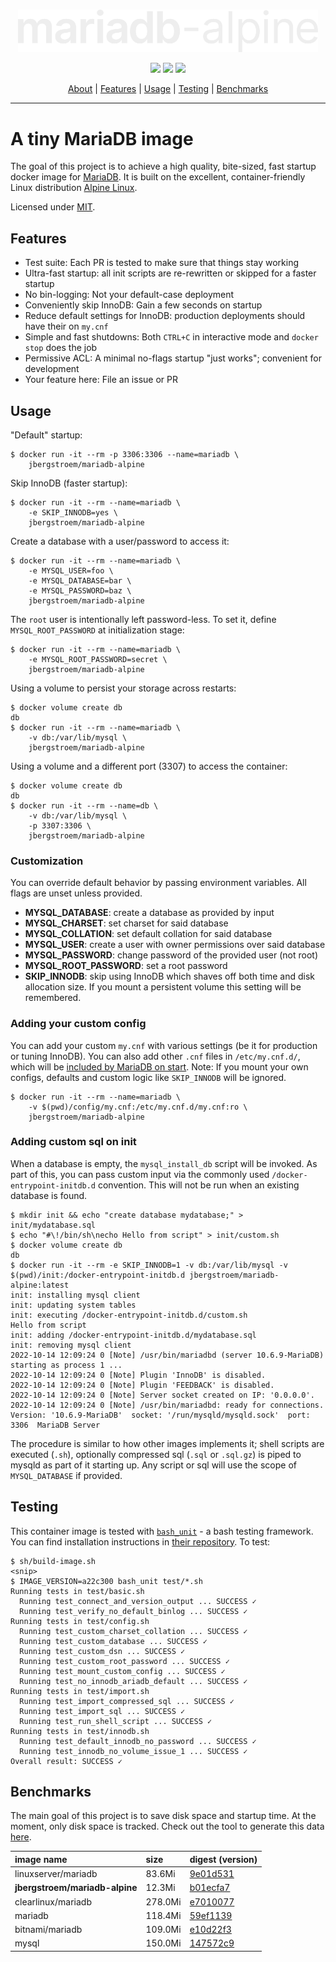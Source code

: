 <p align="center">
  <br>
  <picture>
    <source media="(prefers-color-scheme: light)" srcset="https://raw.githubusercontent.com/jbergstroem/mariadb-alpine/main/mariadb-alpine.svg">
    <img width="480" alt="mariadb-alpine" src="https://raw.githubusercontent.com/jbergstroem/mariadb-alpine/main/mariadb-alpine-light.svg">
  </picture>
</p>
<p align="center">
  <img src="https://img.shields.io/docker/v/jbergstroem/mariadb-alpine?style=flat&color=999&sort=semver">
  <img src="https://img.shields.io/docker/image-size/jbergstroem/mariadb-alpine?style=flat&color=999&sort=semver">
  <img src="https://img.shields.io/docker/pulls/jbergstroem/mariadb-alpine?style=flat&color=999&sort=semver">
</p>
<p align="center">
  <a href="#a-tiny-mariadb-image">About</a> |
  <a href="#features">Features</a> |
  <a href="#usage">Usage</a> |
  <a href="#testing">Testing</a> |
  <a href="#benchmarks">Benchmarks</a>
</p>

---

# A tiny MariaDB image

The goal of this project is to achieve a high quality, bite-sized, fast startup docker image for [MariaDB][1].
It is built on the excellent, container-friendly Linux distribution [Alpine Linux][2].

Licensed under [MIT][7].

## Features

- Test suite: Each PR is tested to make sure that things stay working
- Ultra-fast startup: all init scripts are re-rewritten or skipped for a faster startup
- No bin-logging: Not your default-case deployment
- Conveniently skip InnoDB: Gain a few seconds on startup
- Reduce default settings for InnoDB: production deployments should have their on `my.cnf`
- Simple and fast shutdowns: Both `CTRL+C` in interactive mode and `docker stop` does the job
- Permissive ACL: A minimal no-flags startup "just works"; convenient for development
- Your feature here: File an issue or PR

## Usage

"Default" startup:

```console
$ docker run -it --rm -p 3306:3306 --name=mariadb \
    jbergstroem/mariadb-alpine
```

Skip InnoDB (faster startup):

```console
$ docker run -it --rm --name=mariadb \
    -e SKIP_INNODB=yes \
    jbergstroem/mariadb-alpine
```

Create a database with a user/password to access it:

```console
$ docker run -it --rm --name=mariadb \
    -e MYSQL_USER=foo \
    -e MYSQL_DATABASE=bar \
    -e MYSQL_PASSWORD=baz \
    jbergstroem/mariadb-alpine
```

The `root` user is intentionally left password-less. To set it, define `MYSQL_ROOT_PASSWORD` at initialization stage:

```console
$ docker run -it --rm --name=mariadb \
    -e MYSQL_ROOT_PASSWORD=secret \
    jbergstroem/mariadb-alpine
```

Using a volume to persist your storage across restarts:

```console
$ docker volume create db
db
$ docker run -it --rm --name=mariadb \
    -v db:/var/lib/mysql \
    jbergstroem/mariadb-alpine
```

Using a volume and a different port (3307) to access the container:

```console
$ docker volume create db
db
$ docker run -it --rm --name=db \
    -v db:/var/lib/mysql \
    -p 3307:3306 \
    jbergstroem/mariadb-alpine
```

### Customization

You can override default behavior by passing environment variables. All flags
are unset unless provided.

- **MYSQL_DATABASE**: create a database as provided by input
- **MYSQL_CHARSET**: set charset for said database
- **MYSQL_COLLATION**: set default collation for said database
- **MYSQL_USER**: create a user with owner permissions over said database
- **MYSQL_PASSWORD**: change password of the provided user (not root)
- **MYSQL_ROOT_PASSWORD**: set a root password
- **SKIP_INNODB**: skip using InnoDB which shaves off both time and
  disk allocation size. If you mount a persistent volume
  this setting will be remembered.

### Adding your custom config

You can add your custom `my.cnf` with various settings (be it for production or tuning InnoDB).
You can also add other `.cnf` files in `/etc/my.cnf.d/`, which will be [included by MariaDB on start][5].
Note: If you mount your own configs, defaults and custom logic like `SKIP_INNODB` will be ignored.

```console
$ docker run -it --rm --name=mariadb \
    -v $(pwd)/config/my.cnf:/etc/my.cnf.d/my.cnf:ro \
    jbergstroem/mariadb-alpine
```

### Adding custom sql on init

When a database is empty, the `mysql_install_db` script will be invoked. As part of this, you can pass custom input via the commonly used `/docker-entrypoint-initdb.d` convention. This will not be run when an existing database is found.

```console
$ mkdir init && echo "create database mydatabase;" > init/mydatabase.sql
$ echo "#\!/bin/sh\necho Hello from script" > init/custom.sh
$ docker volume create db
db
$ docker run -it --rm -e SKIP_INNODB=1 -v db:/var/lib/mysql -v $(pwd)/init:/docker-entrypoint-initdb.d jbergstroem/mariadb-alpine:latest
init: installing mysql client
init: updating system tables
init: executing /docker-entrypoint-initdb.d/custom.sh
Hello from script
init: adding /docker-entrypoint-initdb.d/mydatabase.sql
init: removing mysql client
2022-10-14 12:09:24 0 [Note] /usr/bin/mariadbd (server 10.6.9-MariaDB) starting as process 1 ...
2022-10-14 12:09:24 0 [Note] Plugin 'InnoDB' is disabled.
2022-10-14 12:09:24 0 [Note] Plugin 'FEEDBACK' is disabled.
2022-10-14 12:09:24 0 [Note] Server socket created on IP: '0.0.0.0'.
2022-10-14 12:09:24 0 [Note] /usr/bin/mariadbd: ready for connections.
Version: '10.6.9-MariaDB'  socket: '/run/mysqld/mysqld.sock'  port: 3306  MariaDB Server
```

The procedure is similar to how other images implements it; shell scripts are executed (`.sh`), optionally compressed sql (`.sql` or `.sql.gz`) is piped to mysqld as part of it starting up. Any script or sql will use the scope of `MYSQL_DATABASE` if provided.

## Testing

This container image is tested with [`bash_unit`][3] - a bash testing framework. You can find installation
instructions in [their repository][4]. To test:

```console
$ sh/build-image.sh
<snip>
$ IMAGE_VERSION=a22c300 bash_unit test/*.sh
Running tests in test/basic.sh
  Running test_connect_and_version_output ... SUCCESS ✓
  Running test_verify_no_default_binlog ... SUCCESS ✓
Running tests in test/config.sh
  Running test_custom_charset_collation ... SUCCESS ✓
  Running test_custom_database ... SUCCESS ✓
  Running test_custom_dsn ... SUCCESS ✓
  Running test_custom_root_password ... SUCCESS ✓
  Running test_mount_custom_config ... SUCCESS ✓
  Running test_no_innodb_ariadb_default ... SUCCESS ✓
Running tests in test/import.sh
  Running test_import_compressed_sql ... SUCCESS ✓
  Running test_import_sql ... SUCCESS ✓
  Running test_run_shell_script ... SUCCESS ✓
Running tests in test/innodb.sh
  Running test_default_innodb_no_password ... SUCCESS ✓
  Running test_innodb_no_volume_issue_1 ... SUCCESS ✓
Overall result: SUCCESS ✓
```

## Benchmarks

The main goal of this project is to save disk space and startup time. At the moment, only disk space is tracked.
Check out the tool to generate this data [here][6].

| image name                     | size    | digest (version)                                                                                                                                                           |
| :----------------------------- | :------ | :------------------------------------------------------------------------------------------------------------------------------------------------------------------------- |
| linuxserver/mariadb            | 83.6Mi  | [9e01d531](https://hub.docker.com/layers/linuxserver/mariadb/latest/images/sha256:9e01d531a25d272309f6eb80da1b13cce5f80c17cc5c834cebc16a926dc12b88?context=explore)        |
| **jbergstroem/mariadb-alpine** | 12.3Mi  | [b01ecfa7](https://hub.docker.com/layers/jbergstroem/mariadb-alpine/latest/images/sha256:b01ecfa73d8ec2374541065c37dc429f7ab3a5fb208196e7691c698c6a9d9037?context=explore) |
| clearlinux/mariadb             | 278.0Mi | [e7010077](https://hub.docker.com/layers/clearlinux/mariadb/latest/images/sha256:e7010077b93ec174b08d23bed943a746997f2a38263510361c7c94e9e0893462?context=explore)         |
| mariadb                        | 118.4Mi | [59ef1139](https://hub.docker.com/layers/library/mariadb/latest/images/sha256:59ef1139afa1ec26f98e316a8dbef657daf9f64f84e9378b190d1d7557ad2feb?context=explore)            |
| bitnami/mariadb                | 109.0Mi | [e10d22f3](https://hub.docker.com/layers/bitnami/mariadb/latest/images/sha256:e10d22f3f3348335a21da21bea92c6471be708c34e9ab244d1444740b06e2f5a?context=explore)            |
| mysql                          | 150.0Mi | [147572c9](https://hub.docker.com/layers/library/mysql/latest/images/sha256:147572c972192417add6f1cf65ea33edfd44086e461a3381601b53e1662f5d15?context=explore)              |

[1]: https://mariadb.org
[2]: https://alpinelinux.org
[3]: https://github.com/pgrange/bash_unit
[4]: https://github.com/pgrange/bash_unit#how-to-install-bash_unit
[5]: https://git.alpinelinux.org/aports/tree/main/mariadb/APKBUILD#n327
[6]: ./sh/generate-benchmark.sh
[7]: ./LICENSE
